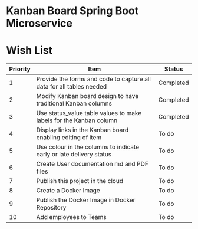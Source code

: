 # Kanban Board Spring Boot Microservice

# Wish List
      
|  Priority | Item                                                                | Status    |
|-----------|---------------------------------------------------------------------|-----------|
|     1     | Provide the forms and code to capture all data for all tables needed| Completed |
|     2     | Modify Kanban board design to have traditional Kanban columns       | Completed |
|     3     | Use status_value table values to make labels for the Kanban column  | Completed |
|     4     | Display links in the Kanban board enabling editing of item          | To do     |
|     5     | Use colour in the columns to indicate early or late delivery status | To do     |
|     6     | Create User documentation md and PDF files                          | To do     |
|     7     | Publish this project in the cloud                                   | To do     |
|     8     | Create a Docker Image                                               | To do     |
|     9     | Publish the Docker Image in Docker Repository                       | To do     |
|    10     | Add employees to Teams                                              | To do     |                      |           |
